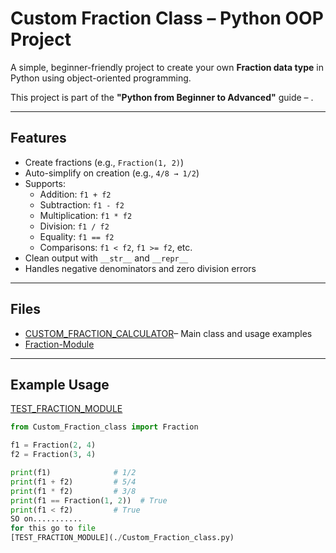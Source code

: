 #  Custom Fraction Class – Python OOP Project

A simple, beginner-friendly project to create your own **Fraction data type** in Python using object-oriented programming.

This project is part of the **"Python from Beginner to Advanced"** guide – .

---

##  Features

- Create fractions (e.g., `Fraction(1, 2)`)
- Auto-simplify on creation (e.g., `4/8 → 1/2`)
- Supports:
  - Addition: `f1 + f2`
  - Subtraction: `f1 - f2`
  - Multiplication: `f1 * f2`
  - Division: `f1 / f2`
  - Equality: `f1 == f2`
  - Comparisons: `f1 < f2`, `f1 >= f2`, etc.
- Clean output with `__str__` and `__repr__`
- Handles negative denominators and zero division errors

---

##  Files

- [CUSTOM_FRACTION_CALCULATOR](./1Custom_Fraction_class.py)– Main class and usage examples
- [Fraction-Module](./Fraction_Module.py)

---

##  Example Usage
[TEST_FRACTION_MODULE](./FractionTest.py)
```python
from Custom_Fraction_class import Fraction

f1 = Fraction(2, 4)
f2 = Fraction(3, 4)

print(f1)              # 1/2
print(f1 + f2)         # 5/4
print(f1 * f2)         # 3/8
print(f1 == Fraction(1, 2))  # True
print(f1 < f2)         # True
SO on...........
for this go to file 
[TEST_FRACTION_MODULE](./Custom_Fraction_class.py)
